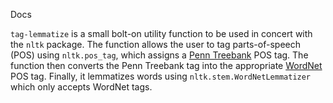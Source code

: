 Docs

`tag-lemmatize` is a small bolt-on utility function to be used in concert with the `nltk` package.  The function allows the user to tag parts-of-speech (POS) using `nltk.pos_tag`, which assigns a  [Penn Treebank](https://www.ling.upenn.edu/courses/Fall_2003/ling001/penn_treebank_pos.html) POS tag.  The function then converts the Penn Treebank tag into the appropriate [WordNet](https://wordnet.princeton.edu/wordnet/frequently-asked-questions/database/)  POS tag.  Finally, it lemmatizes words using `nltk.stem.WordNetLemmatizer` which only accepts WordNet tags.